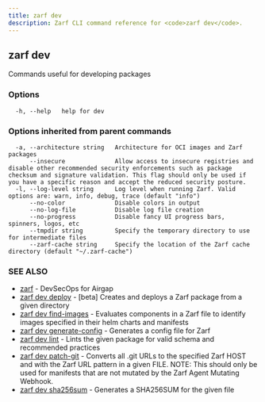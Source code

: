 ```yaml
---
title: zarf dev
description: Zarf CLI command reference for <code>zarf dev</code>.
---
```


## zarf dev

Commands useful for developing packages

### Options

```
  -h, --help   help for dev
```

### Options inherited from parent commands

```
  -a, --architecture string   Architecture for OCI images and Zarf packages
      --insecure              Allow access to insecure registries and disable other recommended security enforcements such as package checksum and signature validation. This flag should only be used if you have a specific reason and accept the reduced security posture.
  -l, --log-level string      Log level when running Zarf. Valid options are: warn, info, debug, trace (default "info")
      --no-color              Disable colors in output
      --no-log-file           Disable log file creation
      --no-progress           Disable fancy UI progress bars, spinners, logos, etc
      --tmpdir string         Specify the temporary directory to use for intermediate files
      --zarf-cache string     Specify the location of the Zarf cache directory (default "~/.zarf-cache")
```

### SEE ALSO

* [zarf](/cli/commands/zarf/)	 - DevSecOps for Airgap
* [zarf dev deploy](/cli/commands/zarf_dev_deploy/)	 - [beta] Creates and deploys a Zarf package from a given directory
* [zarf dev find-images](/cli/commands/zarf_dev_find-images/)	 - Evaluates components in a Zarf file to identify images specified in their helm charts and manifests
* [zarf dev generate-config](/cli/commands/zarf_dev_generate-config/)	 - Generates a config file for Zarf
* [zarf dev lint](/cli/commands/zarf_dev_lint/)	 - Lints the given package for valid schema and recommended practices
* [zarf dev patch-git](/cli/commands/zarf_dev_patch-git/)	 - Converts all .git URLs to the specified Zarf HOST and with the Zarf URL pattern in a given FILE.  NOTE:
This should only be used for manifests that are not mutated by the Zarf Agent Mutating Webhook.
* [zarf dev sha256sum](/cli/commands/zarf_dev_sha256sum/)	 - Generates a SHA256SUM for the given file


